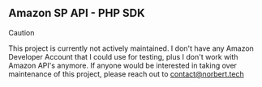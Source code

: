 ## Amazon SP API - PHP SDK 

> [!CAUTION]
> This project is currently not actively maintained. I don't have any Amazon Developer Account that I could use for testing, plus I don't work with Amazon API's anymore.
> If anyone would be interested in taking over maintenance of this project, please reach out to contact@norbert.tech 
